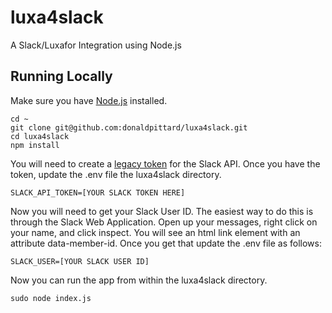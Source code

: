 # luxa4slack
A Slack/Luxafor Integration using Node.js

## Running Locally
Make sure you have [Node.js](https://nodejs.org/en/) installed.

```
cd ~
git clone git@github.com:donaldpittard/luxa4slack.git
cd luxa4slack
npm install
```

You will need to create a [legacy token](https://api.slack.com/custom-integrations/legacy-tokens) for the Slack API.
Once you have the token, update the .env file the luxa4slack directory.
```
SLACK_API_TOKEN=[YOUR SLACK TOKEN HERE]
```

Now you will need to get your Slack User ID. The easiest way to do this is through the Slack Web Application.
Open up your messages, right click on your name, and click inspect.
You will see an html link element with an attribute data-member-id.
Once you get that update the .env file as follows:
```
SLACK_USER=[YOUR SLACK USER ID]
```

Now you can run the app from within the luxa4slack directory.
```
sudo node index.js
```